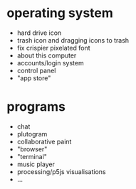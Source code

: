 # operating system

- hard drive icon
- trash icon and dragging icons to trash
- fix crispier pixelated font
- about this computer
- accounts/login system
- control panel
- "app store"

# programs

- chat
- plutogram
- collaborative paint
- "browser"
- "terminal"
- music player
- processing/p5js visualisations
- ...
